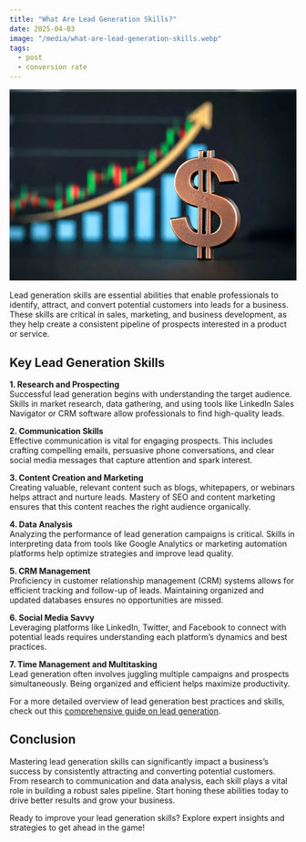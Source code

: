 ```yaml
---
title: "What Are Lead Generation Skills?"
date: 2025-04-03
image: "/media/what-are-lead-generation-skills.webp"
tags:
  - post
  - conversion rate
---
```


![What Are Lead Generation Skills?](/media/what-are-lead-generation-skills.webp)

Lead generation skills are essential abilities that enable professionals to identify, attract, and convert potential customers into leads for a business. These skills are critical in sales, marketing, and business development, as they help create a consistent pipeline of prospects interested in a product or service.

## Key Lead Generation Skills

**1. Research and Prospecting**  
Successful lead generation begins with understanding the target audience. Skills in market research, data gathering, and using tools like LinkedIn Sales Navigator or CRM software allow professionals to find high-quality leads.

**2. Communication Skills**  
Effective communication is vital for engaging prospects. This includes crafting compelling emails, persuasive phone conversations, and clear social media messages that capture attention and spark interest.

**3. Content Creation and Marketing**  
Creating valuable, relevant content such as blogs, whitepapers, or webinars helps attract and nurture leads. Mastery of SEO and content marketing ensures that this content reaches the right audience organically.

**4. Data Analysis**  
Analyzing the performance of lead generation campaigns is critical. Skills in interpreting data from tools like Google Analytics or marketing automation platforms help optimize strategies and improve lead quality.

**5. CRM Management**  
Proficiency in customer relationship management (CRM) systems allows for efficient tracking and follow-up of leads. Maintaining organized and updated databases ensures no opportunities are missed.

**6. Social Media Savvy**  
Leveraging platforms like LinkedIn, Twitter, and Facebook to connect with potential leads requires understanding each platform’s dynamics and best practices.

**7. Time Management and Multitasking**  
Lead generation often involves juggling multiple campaigns and prospects simultaneously. Being organized and efficient helps maximize productivity.

For a more detailed overview of lead generation best practices and skills, check out this [comprehensive guide on lead generation](https://leadcraftr.com/posts/lead-generation/).

## Conclusion

Mastering lead generation skills can significantly impact a business’s success by consistently attracting and converting potential customers. From research to communication and data analysis, each skill plays a vital role in building a robust sales pipeline. Start honing these abilities today to drive better results and grow your business.

Ready to improve your lead generation skills? Explore expert insights and strategies to get ahead in the game!
